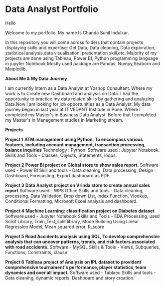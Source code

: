 # Data Analyst Portfolio
Hello

Welcome to my portfolio. My name Is Chanda Sunil Indulkar.

In this repository you will come across folders that contain projects displaying skills and expertise: Get Data, Data cleaning, Data exploration, statistical analysis,data visualisation, presentation skill,etc. Majority of my projects are done using Tableau, Power BI, Python programming language in jupyter Notebook.Mostly used package are Pandas, Numpy,Seaborn and Matplotlib.

**About Me & My Data Journey**

I am currently Intern as a Data Analyst at Yoshop Consultant. Where my work is to Create new Dashboard and analysis on Data. I had the opportunity to practice my data related skills by gathering and analyzing Data.Now I am looking for job opportunities as a Data Analyst.
My data journey began in last year at IT VEDANT Institute in Pune. Where I completed my Master's in Business Data Analyst.
Before that I completed my Master's in Management studies in Marketing stream.

**Projects**

**Project 1** 
**ATM management using Python, To encompass various features, including account
management, transaction processing, balance inquiries**
Technology : Python.
Software used : Jupyter Notebook.
Skills and Tools - Classes, Objects, Statements, loops.

**Project 2**
**Power BI project on Global store to show sales report.**
Software used - Power BI
Skill and tools - Data cleaning, Data processing, Design Dashboard, Forecasting, Export
dashboard as PDF.

**Project 3**
**Data Analyst project on Vrinda store to create annual sales report**
Software used - WPS Office
Skills and tools - Data cleaning, processing, Data Validation, Drop down List, Index
Function, Vlookup, Conditional Formatting, Microsoft Excel analysis and dashboard.

**Project 4**
**Machine Learning: classification project on Diabetes dataset**
Software used - Jupyter Notebook
Skills and Tools - EDA Processing, used Scikit Library, Train_Test_split library, Mode
Building Using Linear Regression Model, Mean squared error, R_score

**Project 5**
**Road Accidents analysis using SQL, To develop comprehensive analysis that can
uncover patterns, trends, and risk factors associated with road accidents.**
Software - MySQL
Skills & Tools - Views, Subqueries, Functions, Constraints, clause

**Project 6**
**Tableau project of Analysis on IPL dataset to provident comprehensive tournament's
performance, player statistics, team dynamics and over all impact.**
Software used - Tablaeu
Skills and tools - Data cleaning, dynamic reports, Dashboard and story creation.
